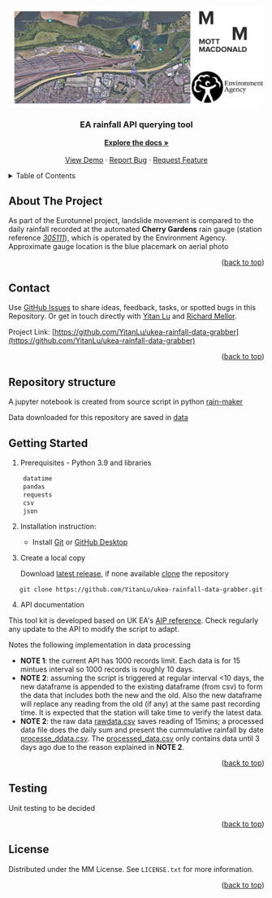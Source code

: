 <!-- INSTRUCTIONS

*** The template is using markdown "reference style" links for readability.
*** Reference links are enclosed in brackets [ ].

To modify this Template README for your project follow these steps:
1. Do a search and replace `repo_name` with your repository name.
2. Update `thumbnail.png` image located in the root directory to represent your project.
3. Replace or remove content not relevant to your project.
5. Commit changes once you finish updating README.
-->

<!-- PROJECT LOGO -->

<br />
<div align="center">
  <a href="https://github.com/mottmacdonaldglobal/repo_name">
    <img src="caption.JPG" alt="Logo" >
  </a>

<h3 align="center">EA rainfall API querying tool</h3>

  <p align="center">
    <a href="https://github.com/mottmacdonaldglobal/repo_name"><strong>Explore the docs »</strong></a>
    <br />
    <br />
    <a href="https://github.com/mottmacdonaldglobal/repo_name">View Demo</a>
    ·
    <a href="https://github.com/mottmacdonaldglobal/repo_name/issues">Report Bug</a>
    ·
    <a href="https://github.com/mottmacdonaldglobal/repo_name/issues">Request Feature</a>
  </p>
</div>

<!-- TABLE OF CONTENTS -->
<details>
  <summary>Table of Contents</summary>
  <ol>
    <li><a href="#about-the-project">About The Project</a></li>
    <li><a href="#contact">Contact</a></li>
    <li>
      <a href="#getting-started">Getting Started</a>
    </li>
    <li><a href="#usage">Usage</a></li>
    <li><a href="#license">License</a></li>
  </ol>
</details>

<!-- ABOUT THE PROJECT -->
## About The Project

As part of the Eurotunnel project, landslide movement is compared to the daily rainfall recorded at the automated __Cherry Gardens__ rain gauge (station reference [_305111_](https://environment.data.gov.uk/flood-monitoring/id/stations/305111.html)), which is operated by the Environment Agency. Approximate gauge location is the blue placemark on aerial photo

<p align="right">(<a href="#top">back to top</a>)</p>

<!-- CONTACT -->
## Contact

Use [GitHub Issues](https://github.com/mottmacdonaldglobal/repo_name/issues) to share ideas, feedback, tasks, or spotted bugs in this Repository.
Or get in touch directly with [Yitan Lu](mailto:yitan.lu@mottmac.com) and [Richard Mellor](mailto:Richard.Mellor@mottmac.com).

Project Link: [https://github.com/YitanLu/ukea-rainfall-data-grabber](https://github.com/YitanLu/ukea-rainfall-data-grabber)

<p align="right">(<a href="#top">back to top</a>)</p>

<!-- GETTING STARTED -->

## Repository structure

A jupyter notebook is created from source script in python [rain-maker](https://github.com/YitanLu/ukea-rainfall-data-grabber/rain-maker.py)

Data downloaded for this repository are saved in [data](https://github.com/YitanLu/ukea-rainfall-data-grabber/data)

## Getting Started

<!-- Add instructions specific to your project here. -->

1. Prerequisites - Python 3.9 and libraries

```
    datatime
    pandas
    requests
    csv
    json
```

2. Installation instruction:

    - Install [Git](https://git-scm.com/downloads) or [GitHub Desktop](https://desktop.github.com/)


3. Create a local copy

   Download [latest release](https://docs.github.com/en/repositories/releasing-projects-on-github/viewing-your-repositorys-releases-and-tags#viewing-releases), if none available [clone](https://docs.github.com/en/repositories/creating-and-managing-repositories/cloning-a-repository) the repository

 ```
    git clone https://github.com/YitanLu/ukea-rainfall-data-grabber.git
 ```

 4. API documentation

This tool kit is developed based on UK EA's [AIP reference](https://environment.data.gov.uk/flood-monitoring/doc/rainfall). Check regularly any update to the API to modify the script to adapt.

Notes the following implementation in data processing
- **NOTE 1**: the current API has 1000 records limit. Each data is for 15 mintues interval so 1000 records is roughly 10 days. 
- **NOTE 2**: assuming the script is triggered at regular interval <10 days, the new dataframe is appended to the existing dataframe (from csv) to form the data that includes both the new and the old. Also the new dataframe will replace any reading from the old (if any) at the same past recording time. It is expected that the station will take time to verify the latest data.
- **NOTE 2**: the raw data [rawdata.csv](https://github.com/YitanLu/ukea-rainfall-data-grabber/data/rawdata.csv) saves reading of 15mins;  a processed data file does the daily sum and present the cummulative rainfall by date [processe_ddata.csv](https://github.com/YitanLu/ukea-rainfall-data-grabber/data/processed_data.csv). The [processed_data.csv](https://github.com/YitanLu/ukea-rainfall-data-grabber/data/processed_data.csv) only contains data until 3 days ago due to the reason explained in **NOTE 2**.

<p align="right">(<a href="#top">back to top</a>)</p>

<!-- Testing -->
## Testing
Unit testing to be decided


<p align="right">(<a href="#top">back to top</a>)</p>

<!-- LICENSE -->
## License

Distributed under the MM License. See `LICENSE.txt` for more information.

<p align="right">(<a href="#top">back to top</a>)</p>
